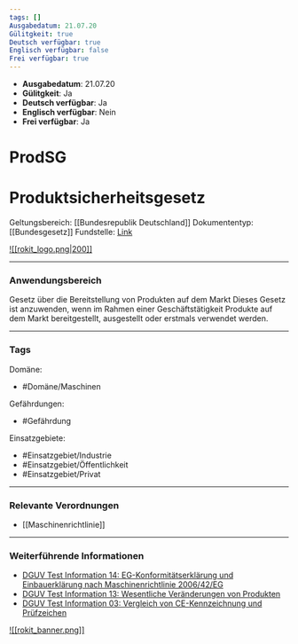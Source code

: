 ```yaml
---
tags: []
Ausgabedatum: 21.07.20
Gülitgkeit: true
Deutsch verfügbar: true
Englisch verfügbar: false
Frei verfügbar: true
---
```


- **Ausgabedatum**: 21.07.20
- **Gülitgkeit**: Ja
- **Deutsch verfügbar**: Ja
- **Englisch verfügbar**: Nein
- **Frei verfügbar**: Ja

# ProdSG
# Produktsicherheitsgesetz

Geltungsbereich: [[Bundesrepublik Deutschland]]
Dokumententyp: [[Bundesgesetz]]
Fundstelle: [Link](https://www.gesetze-im-internet.de/prodsg_2021/index.html#BJNR314700021BJNE000201126)

[![[rokit_logo.png|200]]](https://public-robots.de/)

***
### Anwendungsbereich

Gesetz über die Bereitstellung von Produkten auf dem Markt
Dieses Gesetz ist anzuwenden, wenn im Rahmen einer Geschäftstätigkeit Produkte auf dem Markt bereitgestellt, ausgestellt oder erstmals verwendet werden.

***
### Tags

Domäne:
- #Domäne/Maschinen 

Gefährdungen:
- #Gefährdung 

Einsatzgebiete:
- #Einsatzgebiet/Industrie 
- #Einsatzgebiet/Öffentlichkeit 
- #Einsatzgebiet/Privat 

***
### Relevante Verordnungen

- [[Maschinenrichtlinie]]

***
### Weiterführende Informationen


- [DGUV Test Information 14: EG-Konformitätserklärung und Einbauerklärung nach Maschinenrichtlinie 2006/42/EG](https://publikationen.dguv.de/widgets/pdf/download/article/3095)
- [DGUV Test Information 13: Wesentliche Veränderungen von Produkten](https://publikationen.dguv.de/widgets/pdf/download/article/4666)
- [DGUV Test Information 03: Vergleich von CE-Kennzeichnung und Prüfzeichen](https://publikationen.dguv.de/widgets/pdf/download/article/3085)

[![[rokit_banner.png]]](https://public-robots.de/)